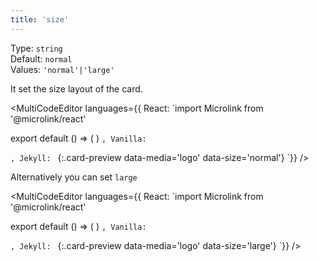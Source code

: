 ```yaml
---
title: 'size'
--- 
```


Type: `string`<br/>
Default: `normal`<br/>
Values: `'normal'|'large'`

It set the size layout of the card.

<MultiCodeEditor languages={{
  React: `import Microlink from '@microlink/react' 
  
export default () => (
  <Microlink
    url='https://microlink.io'
    media='logo'
    size='normal'
  />
)
`, Vanilla: `
<script>
  document.addEventListener('DOMContentLoaded', function (event) {
    microlink('a', { media: 'logo', size: 'normal' })
  })
</script>
`, Jekyll: `
[](https://microlink.io){:.card-preview data-media='logo' data-size='normal'}
`}} 
/>

<Microlink url='https://microlink.io' media='logo' />

<Figcaption children='The default size is normal.'  />

Alternatively you can set `large`

<MultiCodeEditor languages={{
  React: `import Microlink from '@microlink/react' 
  
export default () => (
  <Microlink
    url='https://microlink.io'
    media='logo'
    size='large'
  />
)
`, Vanilla: `
<script>
  document.addEventListener('DOMContentLoaded', function (event) {
    microlink('a', { media: 'logo', size: 'large' })
  })
</script>
`, Jekyll: `
[](https://microlink.io){:.card-preview data-media='logo' data-size='large'}
`}} 
/>

<Microlink url='https://microlink.io' size='large' media='logo' />
